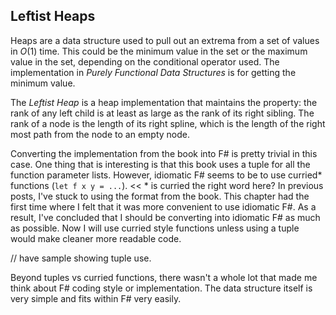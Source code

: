 ﻿## Leftist Heaps
Heaps are a data structure used to pull out an extrema from a set of values in _O_(1)
time.  This could be the minimum value in the set or the maximum value in the set,
depending on the conditional operator used.  The implementation in _Purely Functional
Data Structures_ is for getting the minimum value.

The _Leftist Heap_ is a heap implementation that maintains the property: the rank of
any left child is at least as large as the rank of its right sibling.  The rank of a
node is the length of its right spline, which is the length of the right most path from
the node to an empty node.

Converting the implementation from the book into F# is pretty trivial in this case. One
thing that is interesting is that this book uses a tuple for all the function parameter
lists. However, idiomatic F# seems to be to use curried* functions (`let f x y = ...`).   << * is curried the right word here?
In previous posts, I've stuck to using the format from the book.  This chapter had the
first time where I felt that it was more convenient to use idiomatic F#.  As a result,
I've concluded that I should be converting into idiomatic F# as much as possible.  Now
I will use curried style functions unless using a tuple would make cleaner more readable
code.

// have sample showing tuple use.

Beyond tuples vs curried functions, there wasn't a whole lot that made me think about
F# coding style or implementation.  The data structure itself is very simple and fits
within F# very easily.